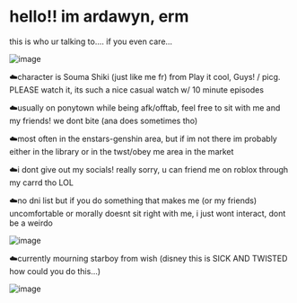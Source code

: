 # hello!! im ardawyn, erm
this is who ur talking to.... if you even care...

![image](https://github.com/Yoosunoovy/Yoosunoovy/assets/155345103/54115bec-ce7b-4085-8e28-fec0ff2e7f69)

☁️character is Souma Shiki (just like me fr) from Play it cool, Guys! / picg. PLEASE watch it, its such a nice casual watch w/ 10 minute episodes

☁️usually on ponytown while being afk/offtab, feel free to sit with me and my friends! we dont bite (ana does sometimes tho)

☁️most often in the enstars-genshin area, but if im not there im probably either in the library or in the twst/obey me area in the market

☁️i dont give out my socials! really sorry, u can friend me on roblox through my carrd tho LOL

☁️no dni list but if you do something that makes me (or my friends) uncomfortable or morally doesnt sit right with me, i just wont interact, dont be a weirdo

![image](https://github.com/Yoosunoovy/Yoosunoovy/assets/155345103/c07842f1-898f-4d03-ac55-3715987fdd12)

☁️currently mourning starboy from wish (disney this is SICK AND TWISTED how could you do this...)

![image](https://github.com/Yoosunoovy/Yoosunoovy/assets/155345103/a4528e49-3a6e-4852-9dd2-3a4289ed238f)
